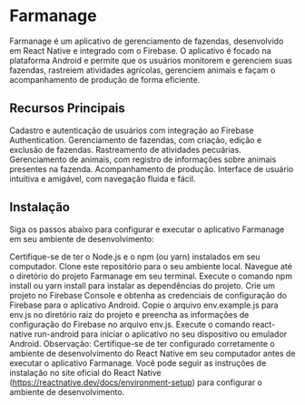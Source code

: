 # Farmanage
Farmanage é um aplicativo de gerenciamento de fazendas, desenvolvido em React Native e integrado com o Firebase. O aplicativo é focado na plataforma Android e permite que os usuários monitorem e gerenciem suas fazendas, rastreiem atividades agrícolas, gerenciem animais e façam o acompanhamento de produção de forma eficiente.

## Recursos Principais
Cadastro e autenticação de usuários com integração ao Firebase Authentication.
Gerenciamento de fazendas, com criação, edição e exclusão de fazendas.
Rastreamento de atividades pecuárias.
Gerenciamento de animais, com registro de informações sobre animais presentes na fazenda.
Acompanhamento de produção.
Interface de usuário intuitiva e amigável, com navegação fluida e fácil.
## Instalação
Siga os passos abaixo para configurar e executar o aplicativo Farmanage em seu ambiente de desenvolvimento:

Certifique-se de ter o Node.js e o npm (ou yarn) instalados em seu computador.
Clone este repositório para o seu ambiente local.
Navegue até o diretório do projeto Farmanage em seu terminal.
Execute o comando npm install ou yarn install para instalar as dependências do projeto.
Crie um projeto no Firebase Console e obtenha as credenciais de configuração do Firebase para o aplicativo Android.
Copie o arquivo env.example.js para env.js no diretório raiz do projeto e preencha as informações de configuração do Firebase no arquivo env.js.
Execute o comando react-native run-android para iniciar o aplicativo no seu dispositivo ou emulador Android.
Observação: Certifique-se de ter configurado corretamente o ambiente de desenvolvimento do React Native em seu computador antes de executar o aplicativo Farmanage. Você pode seguir as instruções de instalação no site oficial do React Native (https://reactnative.dev/docs/environment-setup) para configurar o ambiente de desenvolvimento.
